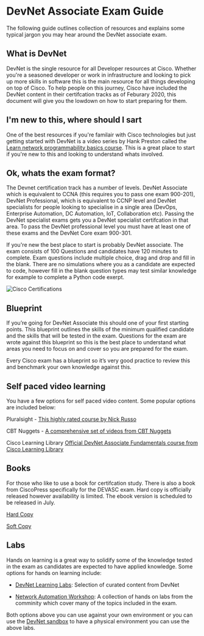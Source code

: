 # DevNet Associate Exam Guide

The following guide outlines collection of resources and explains some typical jargon you may hear around the DevNet associate exam.

## What is DevNet

DevNet is the single resource for all Developer resources at Cisco. Whether you're a seasoned developer or work in infrastructure and looking to pick up more skills in software this is the main resource for all things developing on top of Cisco. To help people on this journey, Cisco have included the DevNet content in their certifcation tracks as of Feburary 2020, this document will give you the lowdown on how to start preparing for them.

## I'm new to this, where should I sart

One of the best resources if you're familair with Cisco technologies but just getting started with DevNet is a video series by Hank Preston called the [Learn network programmability basics course](https://developer.cisco.com/video/net-prog-basics/). This is a great place to start if you're new to this and looking to understand whats involved.

## Ok, whats the exam format?

The Devnet certification track has a number of levels. DevNet Associate which is equivalent to CCNA (this requires you to pass one exam 900-201), DevNet Professional, which is equivalent to CCNP level and DevNet specialists for people looking to specialise in a single area (DevOps, Enterprise Automation, DC Automation, IoT, Collaboration etc). Passing the DevNet specialist exams gets you a DevNet specialist certifcation in that area. To pass the DevNet professional level you must have at least one of these exams and the DevNet Core exam 900-301.

If you're new the best place to start is probably DevNet associate. The exam consists of 100 Questions and candidates have 120 minutes to complete. Exam questions include multiple choice, drag and drop and fill in the blank. There are no simulations where you as a candidate are expected to code, however fill in the blank question types may test similar knowledge for example to complete a Python code exerpt.

![Cisco Certifications](https://github.com/sttrayno/DevNet-Assocaite-Exam-Guide/blob/master/images/Screenshot%202020-06-03%20at%2000.23.30.png?raw=true)

## Blueprint

If you’re going for DevNet Associate this should one of your first starting points. This blueprint outlines the skills of the minimum qualified candidate and the skills that will be tested in the exam. Questions for the exam are wrote against this blueprint so this is the best place to understand what areas you need to focus on and cover so you are prepared for the exam.

Every Cisco exam has a blueprint so it’s very good practice to review this and benchmark your own knowledge against this.

## Self paced video learning

You have a few options for self paced video content. Some popular options are included below:

Pluralsight - [This highly rated course by Nick Russo](https://www.pluralsight.com/paths/cisco-certified-devnet-associate-devasc-200-901)

CBT Nuggets - [A comprehensive set of videos from CBT Nuggets](https://www.cbtnuggets.com/certification-playlist/cisco/devnet-associate)

Cisco Learning Library [Official DevNet Associate Fundamentals course from Cisco Learning Library](https://developer.cisco.com/certification/fundamentals/)

## Books

For those who like to use a book for certifcation study. There is also a book from CiscoPress specifically for the DEVASC exam. Hard copy is officially released however availability is limited. The ebook version is scheduled to be released in July.

[Hard Copy](https://www.amazon.co.uk/dp/0136642969/ref=cm_sw_r_cp_api_i_jbT1EbQCBD4DE)

[Soft Copy](https://www.ciscopress.com/store/cisco-certified-devnet-associate-devasc-200-901-official-9780136677338)

## Labs

Hands on learning is a great way to solidify some of the knowledge tested in the exam as candidates are expected to have applied knowledge. Some options for hands on learning include:

* [DevNet Learning Labs](https://developer.cisco.com/startnow/): Selection of curated content from DevNet

* [Network Automation Workshop](https://github.com/sttrayno/Network-Automation-Tooling): A collection of hands on labs from the comminity which cover many of the topics included in the exam.

Both options above you can use against your own environment or you can use the [DevNet sandbox](developer.cisco.com/sandbox) to have a physical environment you can use the above labs.
